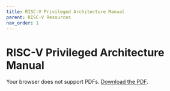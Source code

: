 ```yaml
---
title: RISC-V Privileged Architecture Manual
parent: RISC-V Resources
nav_order: 1
---
```


# RISC-V Privileged Architecture Manual

<object data="/assets/pdfs/riscv-privileged.pdf" type="application/pdf" width="100%" height="800px">
    <p>Your browser does not support PDFs. 
    <a href="/assets/pdfs/riscv-privileged.pdf">Download the PDF</a>.</p>
</object>
